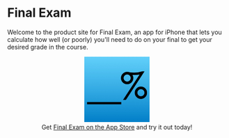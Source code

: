 # Final Exam

Welcome to the product site for Final Exam, an app for iPhone that lets you calculate how well (or poorly) you'll need to do on your final to get your desired grade in the course. 

<p align="center">
<img src="1024Icon.jpg" width="150" height="150" /> <br>
Get <a href="https://itunes.apple.com/WebObjects/MZStore.woa/wa/viewSoftware?id=1229272214&mt=8">Final Exam on the App Store</a> and try it out today!
</p>




